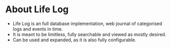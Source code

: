 # About Life Log

* Life Log is an full database implementation, web journal of categorised logs and events in time.
* It is meant to be limitless, fully searchable and viewed as mostly desired. 
* Can be used and expanded, as it is also fully configurable.
